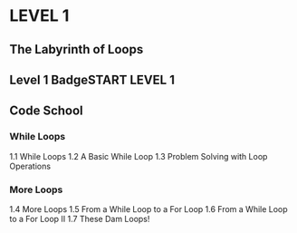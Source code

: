 # LEVEL 1
## The Labyrinth of Loops

## Level 1 BadgeSTART LEVEL 1
## Code School
### While Loops
1.1 While Loops
1.2 A Basic While Loop
1.3 Problem Solving with Loop Operations
### More Loops
1.4 More Loops
1.5 From a While Loop to a For Loop
1.6 From a While Loop to a For Loop II
1.7 These Dam Loops!
